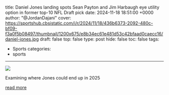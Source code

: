 title: Daniel Jones landing spots Sean Payton and Jim Harbaugh eye utility option in former top-10 NFL Draft pick
date: 2024-11-18 18:51:00 +0000
author: "@JordanDajani"
cover: https://sportshub.cbsistatic.com/i/r/2024/11/18/436b6373-2092-480c-bf09-f3a0f5b08497/thumbnail/1200x675/e8b34ec61e481d53c42bfaad0caecc16/daniel-jones.jpg
draft: false
top: false
type: post
hide: false
toc: false
tags:
  - Sports
categories:
  - sports
---

![](https://sportshub.cbsistatic.com/i/r/2024/11/18/436b6373-2092-480c-bf09-f3a0f5b08497/thumbnail/1200x675/e8b34ec61e481d53c42bfaad0caecc16/daniel-jones.jpg)

Examining where Jones could end up in 2025

[read more](https://www.cbssports.com/nfl/news/daniel-jones-landing-spots-sean-payton-and-jim-harbaugh-eye-utility-option-in-former-top-10-nfl-draft-pick/)
